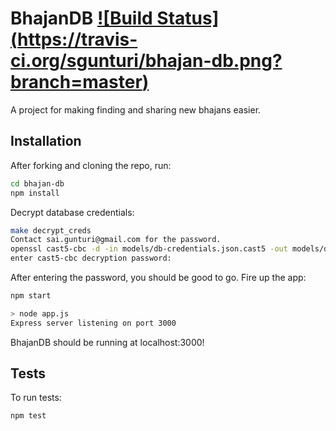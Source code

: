 BhajanDB [![Build Status] (https://travis-ci.org/sgunturi/bhajan-db.png?branch=master)](https://travis-ci.org/sgunturi/bhajan-db)
=========

A project for making finding and sharing new bhajans easier.

## Installation

After forking and cloning the repo, run:
```sh
cd bhajan-db
npm install
```

Decrypt database credentials:
```sh
make decrypt_creds
Contact sai.gunturi@gmail.com for the password.
openssl cast5-cbc -d -in models/db-credentials.json.cast5 -out models/db-credentials.json
enter cast5-cbc decryption password:
```
After entering the password, you should be good to go. Fire up the app:

```sh
npm start

> node app.js
Express server listening on port 3000
```
BhajanDB should be running at localhost:3000!

## Tests

To run tests:
```sh
npm test
```
